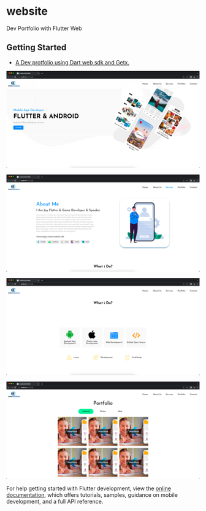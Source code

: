 # website

Dev Portfolio with Flutter Web

## Getting Started

- [A Dev protfolio using Dart web sdk and Getx.](https://github.com/ViditSavaliya19)

![alt text](https://raw.githubusercontent.com/ViditSavaliya19/website/master/assets/images/Screenshot%202022-08-22%20at%207.06.47%20PM.png)

![alt text](https://raw.githubusercontent.com/ViditSavaliya19/website/master/assets/images/Screenshot%202022-08-22%20at%207.06.58%20PM.png)

![alt text](https://raw.githubusercontent.com/ViditSavaliya19/website/master/assets/images/Screenshot%202022-08-22%20at%207.07.19%20PM.png)

![alt text](https://raw.githubusercontent.com/ViditSavaliya19/website/master/assets/images/Screenshot%202022-08-22%20at%207.07.39%20PM.png)


For help getting started with Flutter development, view the
[online documentation](https://docs.flutter.dev/), which offers tutorials,
samples, guidance on mobile development, and a full API reference.
